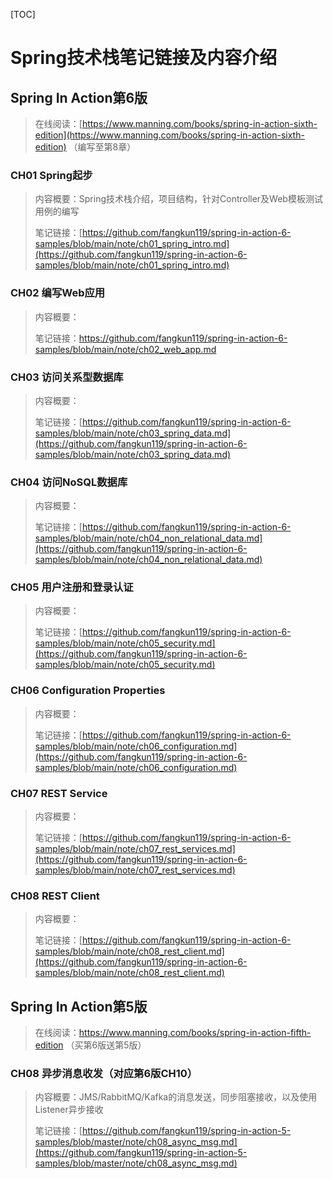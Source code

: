 [TOC]

# Spring技术栈笔记链接及内容介绍

## Spring In Action第6版

> 在线阅读：[https://www.manning.com/books/spring-in-action-sixth-edition](https://www.manning.com/books/spring-in-action-sixth-edition) （编写至第8章）

### CH01 Spring起步

> 内容概要：Spring技术栈介绍，项目结构，针对Controller及Web模板测试用例的编写
>
> 笔记链接：[https://github.com/fangkun119/spring-in-action-6-samples/blob/main/note/ch01_spring_intro.md](https://github.com/fangkun119/spring-in-action-6-samples/blob/main/note/ch01_spring_intro.md)

### CH02 编写Web应用

> 内容概要：
>
> 笔记链接：https://github.com/fangkun119/spring-in-action-6-samples/blob/main/note/ch02_web_app.md

### CH03 访问关系型数据库

> 内容概要：
>
> 笔记链接：[https://github.com/fangkun119/spring-in-action-6-samples/blob/main/note/ch03_spring_data.md](https://github.com/fangkun119/spring-in-action-6-samples/blob/main/note/ch03_spring_data.md)

### CH04 访问NoSQL数据库

> 内容概要：
>
> 笔记链接：[https://github.com/fangkun119/spring-in-action-6-samples/blob/main/note/ch04_non_relational_data.md](https://github.com/fangkun119/spring-in-action-6-samples/blob/main/note/ch04_non_relational_data.md)

### CH05 用户注册和登录认证

> 内容概要：
>
> 笔记链接：[https://github.com/fangkun119/spring-in-action-6-samples/blob/main/note/ch05_security.md](https://github.com/fangkun119/spring-in-action-6-samples/blob/main/note/ch05_security.md)

### CH06 Configuration Properties

> 内容概要：
>
> 笔记链接：[https://github.com/fangkun119/spring-in-action-6-samples/blob/main/note/ch06_configuration.md](https://github.com/fangkun119/spring-in-action-6-samples/blob/main/note/ch06_configuration.md)

### CH07 REST Service

> 内容概要：
>
> 笔记链接：[https://github.com/fangkun119/spring-in-action-6-samples/blob/main/note/ch07_rest_services.md](https://github.com/fangkun119/spring-in-action-6-samples/blob/main/note/ch07_rest_services.md)

### CH08 REST Client

> 内容概要：
>
> 笔记链接：[https://github.com/fangkun119/spring-in-action-6-samples/blob/main/note/ch08_rest_client.md](https://github.com/fangkun119/spring-in-action-6-samples/blob/main/note/ch08_rest_client.md)

## Spring In Action第5版

> 在线阅读：https://www.manning.com/books/spring-in-action-fifth-edition （买第6版送第5版）

### CH08 异步消息收发（对应第6版CH10）

> 内容概要：JMS/RabbitMQ/Kafka的消息发送，同步阻塞接收，以及使用Listener异步接收
>
> 笔记链接：[https://github.com/fangkun119/spring-in-action-5-samples/blob/master/note/ch08_async_msg.md](https://github.com/fangkun119/spring-in-action-5-samples/blob/master/note/ch08_async_msg.md)


